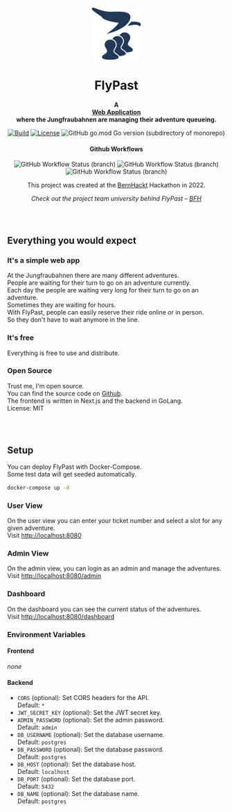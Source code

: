 <p align="center">
    <a href="https://github.com/nicololuescher/flypast">
        <img height="120px" src="assets/flypast.svg" />
    </a>
    <h1 align="center">
        FlyPast
    </h1>
</p>

<p align="center">
  <strong>
    A <br />
    <a href="https://github.com/nicololuescher/flypast">Web Application</a>
    <br />
    where the Jungfraubahnen are managing their adventure queueing.
  </strong>
</p>

<p align="center">
  <a href="https://github.com/nicololuescher/flypast/issues"><img
    src="https://img.shields.io/github/issues/nicololuescher/flypast"
    alt="Build"
  /></a>
  <a href="https://github.com/nicololuescher/flypast"><img 
    src="https://img.shields.io/github/license/nicololuescher/flypast" 
    alt="License"
  /></a>
  <img alt="GitHub go.mod Go version (subdirectory of monorepo)" src="https://img.shields.io/github/go-mod/go-version/nicololuescher/flypast?filename=src%2Fbackend%2Fgo.mod&label=Go">
</p>

<h4 align="center">Github Workflows</h4>
<p align="center">
  <img alt="GitHub Workflow Status (branch)" src="https://img.shields.io/github/workflow/status/nicololuescher/flypast/CI%20Backend/main?label=ci%20backend">
  <img alt="GitHub Workflow Status (branch)" src="https://img.shields.io/github/workflow/status/nicololuescher/flypast/CI%20Frontend/main?label=ci%20frontend">
  <img alt="GitHub Workflow Status (branch)" src="https://img.shields.io/github/workflow/status/nicololuescher/flypast/CodeQL/main?label=CodeQL">
</p>

<p align="center">
  This project was created at the <a href="https://bernhackt/">BernHackt</a> Hackathon in 2022.
</p>

<p align="center">
  <em>
    Check out the project team university behind FlyPast – 
    <a href="https://bfh.ch">BFH</a>
  </em>
</p>

<h2></h2>
<p>&nbsp;</p>

## Everything you would expect

### It's a simple web app

At the Jungfraubahnen there are many different adventures.  
People are waiting for their turn to go on an adventure currently.  
Each day the people are waiting very long for their turn to go on an adventure.  
Sometimes they are waiting for hours.  
With FlyPast, people can easily reserve their ride online or in person.  
So they don't have to wait anymore in the line.

### It's free

Everything is free to use and distribute.

### Open Source

Trust me, I'm open source.  
You can find the source code on [Github](https://github.com/nicololuescher/flypast).  
The frontend is written in Next.js and the backend in GoLang.  
License: MIT

<h2></h2>
<p>&nbsp;</p>

## Setup

You can deploy FlyPast with Docker-Compose.  
Some test data will get seeded automatically.

```bash
docker-compose up -d
```

### User View

On the user view you can enter your ticket number and select a slot for any given adventure.  
Visit [http://localhost:8080](http://localhost:8080)

### Admin View

On the admin view, you can login as an admin and manage the adventures.  
Visit [http://localhost:8080/admin](http://localhost:8080/admin)

### Dashboard

On the dashboard you can see the current status of the adventures.  
Visit [http://localhost:8080/dashboard](http://localhost:8080/dashboard)

### Environment Variables

#### Frontend

*none*

#### Backend

- `CORS` (optional): Set CORS headers for the API.  
  Default: `*`
- `JWT_SECRET_KEY` (optional): Set the JWT secret key.
- `ADMIN_PASSWORD` (optional): Set the admin password.  
  Default: `admin`
- `DB_USERNAME` (optional): Set the database username.  
  Default: `postgres`
- `DB_PASSWORD` (optional): Set the database password.  
  Default: `postgres`
- `DB_HOST` (optional): Set the database host.  
  Default: `localhost`
- `DB_PORT` (optional): Set the database port.  
  Default: `5432`
- `DB_NAME` (optional): Set the database name.  
  Default: `postgres`
